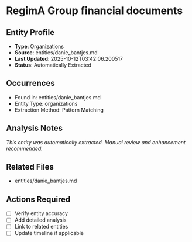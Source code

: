 # RegimA Group financial documents

## Entity Profile
- **Type**: Organizations
- **Source**: entities/danie_bantjes.md
- **Last Updated**: 2025-10-12T03:42:06.200517
- **Status**: Automatically Extracted

## Occurrences
- Found in: entities/danie_bantjes.md
- Entity Type: organizations
- Extraction Method: Pattern Matching

## Analysis Notes
*This entity was automatically extracted. Manual review and enhancement recommended.*

## Related Files
- entities/danie_bantjes.md

## Actions Required
- [ ] Verify entity accuracy
- [ ] Add detailed analysis
- [ ] Link to related entities
- [ ] Update timeline if applicable
